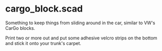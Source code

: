 # cargo_block.scad
Something to keep things from sliding around in the car, similar to VW's CarGo blocks.

Print two or more out and put some adhesive velcro strips on the bottom and stick it onto your trunk's carpet.
